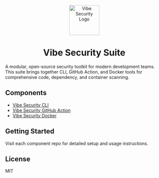 <div align="center">

  <img src="./docs-site/static/img/vibe-security-logo.png" alt="Vibe Security Logo" width="96"/>

  # Vibe Security Suite

</div>




A modular, open-source security toolkit for modern development teams. This suite brings together CLI, GitHub Action, and Docker tools for comprehensive code, dependency, and container scanning.

## Components
- [Vibe Security CLI](https://github.com/vibe-security/vibe-cli)
- [Vibe Security GitHub Action](https://github.com/vibe-security/vibe-action)
- [Vibe Security Docker](https://github.com/vibe-security/vibe-docker)

## Getting Started
Visit each component repo for detailed setup and usage instructions.

## License
MIT
